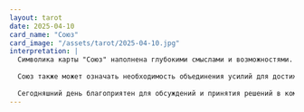 ```yaml
---
layout: tarot
date: 2025-04-10
card_name: "Союз"
card_image: "/assets/tarot/2025-04-10.jpg"
interpretation: |
  Символика карты "Союз" наполнена глубокими смыслами и возможностями. Она олицетворяет единство, гармонию и взаимосвязь между людьми. Сегодня вы можете ощутить особую связь с окружающими, будь то в личных отношениях, дружбе или даже на рабочем месте. Эта карта призывает вас обратить внимание на то, как вы взаимодействуете с другими, и какие отношения требуют вашего внимания и заботы.
  
  Союз также может означать необходимость объединения усилий для достижения общей цели. Возможно, вам предстоит сотрудничество, которое принесет плоды и поможет преодолеть трудности. Не бойтесь открываться другим и делиться своими идеями — это может привести к новым перспективам и возможностям.
  
  Сегодняшний день благоприятен для обсуждений и принятия решений в команде. Если вы чувствуете, что вам нужно найти общий язык с кем-то, не стесняйтесь сделать первый шаг. Ваша открытость и готовность к диалогу могут стать ключом к успешным отношениям и новым начинаниям.
---
```

